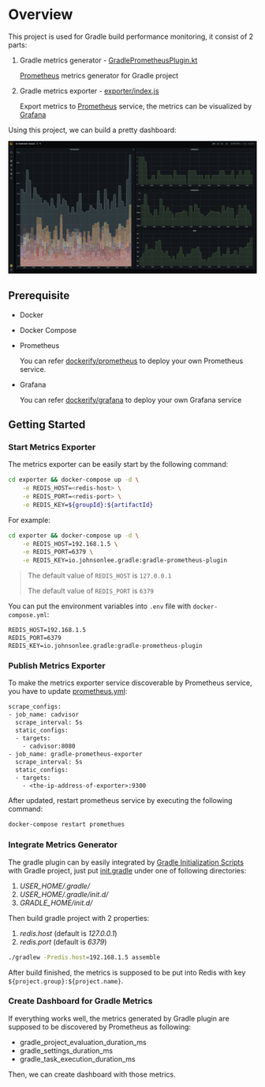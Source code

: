 # Overview

This project is used for Gradle build performance monitoring, it consist of 2 parts:

1. Gradle metrics generator - [GradlePrometheusPlugin.kt](./src/main/kotlin/io/johnsonlee/gradle/metrics/GradlePrometheusPlugin.kt)

    [Prometheus](https://prometheus.io) metrics generator for Gradle project
    
1. Gradle metrics exporter - [exporter/index.js](./exporter/index.js)

    Export metrics to [Prometheus](https://prometheus.io) service, the metrics can be visualized by [Grafana](https://grafana.com)

Using this project, we can build a pretty dashboard:

![Screenshot](./art/screenshot.png)

## Prerequisite

- Docker
- Docker Compose
- Prometheus

    You can refer [dockerify/prometheus](https://github.com/johnsonlee/dockerify/tree/main/prometheus) to deploy your own Prometheus service.

- Grafana

    You can refer [dockerify/grafana](https://github.com/johnsonlee/dockerify/tree/main/grafana) to deploy your own Grafana service

## Getting Started

### Start Metrics Exporter

The metrics exporter can be easily start by the following command:

```bash
cd exporter && docker-compose up -d \
    -e REDIS_HOST=<redis-host> \
    -e REDIS_PORT=<redis-port> \
    -e REDIS_KEY=${groupId}:${artifactId}
```

For example:

```bash
cd exporter && docker-compose up -d \
    -e REDIS_HOST=192.168.1.5 \
    -e REDIS_PORT=6379 \
    -e REDIS_KEY=io.johnsonlee.gradle:gradle-prometheus-plugin
```

> The default value of `REDIS_HOST` is `127.0.0.1` 
>
> The default value of `REDIS_PORT` is `6379`

You can put the environment variables into `.env` file with `docker-compose.yml`:

```
REDIS_HOST=192.168.1.5
REDIS_PORT=6379
REDIS_KEY=io.johnsonlee.gradle:gradle-prometheus-plugin
```

### Publish Metrics Exporter

To make the metrics exporter service discoverable by Prometheus service, you have to update [prometheus.yml](https://github.com/johnsonlee/dockerify/blob/main/prometheus/prometheus.yml):

```
scrape_configs:
- job_name: cadvisor
  scrape_interval: 5s
  static_configs:
  - targets:
    - cadvisor:8080
- job_name: gradle-prometheus-exporter
  scrape_interval: 5s
  static_configs:
  - targets:
    - <the-ip-address-of-exporter>:9300
```

After updated, restart prometheus service by executing the following command:

```bash
docker-compose restart promethues
```

### Integrate Metrics Generator

The gradle plugin can by easily integrated by [Gradle Initialization Scripts](https://docs.gradle.org/current/userguide/init_scripts.html) with Gradle project, just put [init.gradle](https://github.com/johnsonlee/gradle-prometheus-plugin/blob/main/src/main/resources/init.gradle) under one of following directories:

1. *USER_HOME/.gradle/*
1. *USER_HOME/.gradle/init.d/*
1. *GRADLE_HOME/init.d/*

Then build gradle project with 2 properties:

1. *redis.host* (default is *127.0.0.1*)
1. *redis.port* (default is *6379*)

```bash
./gradlew -Predis.host=192.168.1.5 assemble
```

After build finished, the metrics is supposed to be put into Redis with key `${project.group}:${project.name}`.

### Create Dashboard for Gradle Metrics

If everything works well, the metrics generated by Gradle plugin are supposed to be discovered by Prometheus as following:

- gradle_project_evaluation_duration_ms
- gradle_settings_duration_ms
- gradle_task_execution_duration_ms

Then, we can create dashboard with those metrics.
